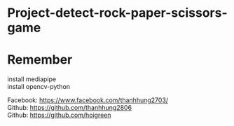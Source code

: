 # Project-detect-rock-paper-scissors-game

# Remember
install mediapipe<br>
install opencv-python<br>

Facebook: https://www.facebook.com/thanhhung2703/<br>
Github: https://github.com/thanhhung2806 <br>
Github: https://github.com/hoigreen <br>
